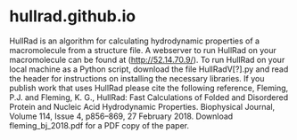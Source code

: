 # hullrad.github.io
HullRad is an algorithm for calculating hydrodynamic properties of a macromolecule from a structure file.
A webserver to run HullRad on your macromolecule can be found at (http://52.14.70.9/).
To run HullRad on your local machine as a Python script, download the file HullRadV[?].py and read the header for instructions on installing the necessary libraries. 
If you publish work that uses HullRad please cite the following reference, Fleming, P.J. and Fleming, K. G., HullRad: Fast Calculations of Folded and Disordered Protein and Nucleic Acid Hydrodynamic Properties. Biophysical Journal, Volume 114, Issue 4, p856–869, 27 February 2018. Download fleming_bj_2018.pdf for a PDF copy of the paper.
